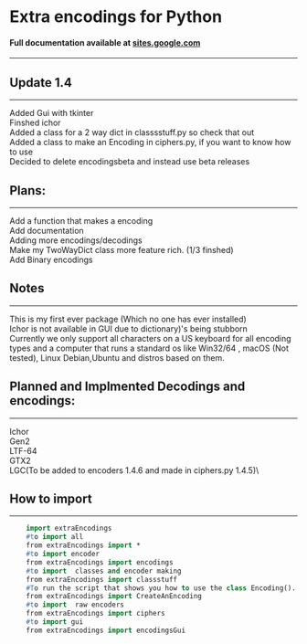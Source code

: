 # Extra encodings for Python 
#### Full documentation available at [sites.google.com](https://sites.google.com/view/extra-encodings-docs/)
------


## Update 1.4
---
Added Gui with tkinter\
Finshed ichor\
Added a class for a 2 way dict in classsstuff.py so check that out\
Added a class to make an Encoding in ciphers.py, if you want to know how to use\
Decided to delete encodingsbeta  and instead use beta releases


## Plans:
----
Add a function that makes a encoding\
Add documentation\
Adding more encodings/decodings\
Make my TwoWayDict class more feature rich. (1/3 finshed)\
Add Binary encodings


## Notes
----
This is my first ever package (Which no one has ever installed)\
Ichor is not available in GUI due to  dictionary)'s being stubborn\
Currently we only support all characters on a US keyboard for all encoding types and a computer that runs a standard os like Win32/64 , macOS (Not tested), Linux Debian,Ubuntu and distros based on them.

## Planned and Implmented Decodings and encodings:
----
Ichor\
Gen2\
LTF-64\
GTX2\
LGC(To  be added to encoders 1.4.6 and made in ciphers.py 1.4.5)\

## How to import
----
```p
    import extraEncodings
    #to import all
    from extraEncodings import *
    #to import encoder
    from extraEncodings import encodings
    #to import  classes and encoder making
    from extraEncodings import classstuff
    #To run the script that shows you how to use the class Encoding(). For now there is no documentation for anything other than this.
    from extraEncodings import CreateAnEncoding
    #to import  raw encoders
    from extraEncodings import ciphers
    #to import gui
    from extraEncodings import encodingsGui

```
 